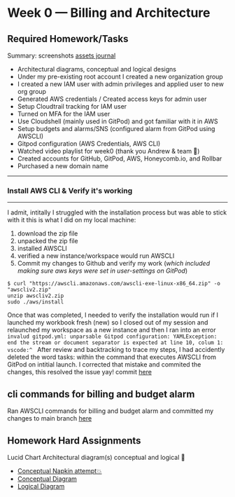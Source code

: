 # Week 0 — Billing and Architecture

## Required Homework/Tasks

Summary: 
screenshots [assets journal](https://github.com/cloudtrailblaze/aws-bootcamp-cruddur-2023/tree/main/journal/assets)
- Architectural diagrams, conceptual and logical designs 
- Under my pre-existing root account I created a new organization group 
- I created a new IAM user with admin privileges and applied user to new org group 
- Generated AWS credentials / Created access keys for admin user
- Setup Cloudtrail tracking for IAM user 
- Turned on MFA for the IAM user 
- Use Cloudshell (mainly used in GitPod) and got familiar with it in AWS
- Setup budgets and alarms/SNS (configured alarm from GitPod using AWSCLI) 
- Gitpod configuration (AWS Credentials, AWS CLI)
- Watched video playlist for week0 (thank you Andrew & team 👏)
- Created accounts for GitHub, GitPod, AWS, Honeycomb.io, and Rollbar
- Purchased a new domain name 
---


### Install AWS CLI & Verify it's working
---
I admit, intitally I struggled with the installation process but was able to stick with it this is what I did on my local machine: 
1. download the zip file
2. unpacked the zip file
3. installed AWSCLI
4. verified a new instance/workspace would run AWSCLI
5. Commit my changes to Github and verify my work (<em>which included making sure aws keys were set in user-settings on GitPod</em>)

``` curl "https://awscli.amazonaws.com/awscli-exe-linux-x86_64.zip" -o "awscliv2.zip"
$ curl "https://awscli.amazonaws.com/awscli-exe-linux-x86_64.zip" -o "awscliv2.zip"
unzip awscliv2.zip
sudo ./aws/install
```
Once that was completed, I needed to verify the installation would run if I launched my workbook fresh (new) so I closed out of my session and relaunched my workspace as a new instance and then I ran into an error
```invalud gitpod.yml: unparsable Gitpod configuration: YAMLException: end the stream or document separator is expected at line 10, colum 1: vscode:^ ``` After review and backtracking to trace my steps, I had accidently deleted the word tasks: within the command that executes AWSCLI from GitPod on intitial launch. I corrected that mistake and commited the changes, this resolved the issue yay! commit [here](https://github.com/cloudtrailblaze/aws-bootcamp-cruddur-2023/blob/main/.gitpod.yml)


## cli commands for billing and budget alarm
Ran AWSCLI commands for billing and budget alarm and committed my changes to main branch [here](https://github.com/cloudtrailblaze/aws-bootcamp-cruddur-2023/tree/main/aws/json)


## Homework Hard Assignments
Lucid Chart Architectural diagram(s) conceptual and logical :vulcan_salute:
- [Conceptual Napkin attempt:boom:](assets/icloudtrailblaze_conceptual_napkin.jpg)
- [Conceptual Diagram](https://lucid.app/lucidchart/0cd32f9a-eae5-47d8-a249-3e4a551df1e6/view?page=0_0#)
- [Logical Diagram](https://lucid.app/lucidchart/88ea5c3c-8906-4e55-95c8-6b1c676bdbd5/view?page=0_0&invitationId=inv_38cfc8f2-17e8-460b-a4a9-a86628dbf0c9#)
